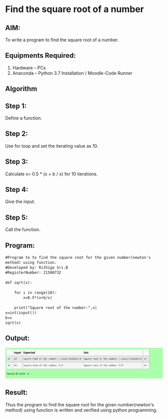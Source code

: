# Find the square root of a number

## AIM:
To write a program to find the square root of a number.

## Equipments Required:
1. Hardware – PCs
2. Anaconda – Python 3.7 Installation / Moodle-Code Runner

## Algorithm

## Step 1:
Define a function.
## Step 2:
Use for loop and set the iterating value as 10.
## Step 3:
Calculate x= 0.5 * (x + b / x) for 10  iterations.
## Step 4:
Give the input.
## Step 5:
Call the function.

## Program:
```
#Program to to find the square root for the given number(newton's method) using function.
#Developed by: Rithiga Sri.B
#RegisterNumber: 21500732

def sqrt(x):
    
    for i in range(10):
        x=0.5*(x+b/x)

    print("Square root of the number:",x)
x=int(input()) 
b=x
sqrt(x)
```

## Output:
![gcd of two number](./Output.png)


## Result:
Thus the program to find the square root for the given number(newton's method) using function is written and verified using python programming.
